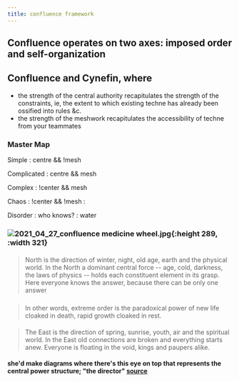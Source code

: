 ```yaml
---
title: confluence framework
---
```


## Confluence operates on two axes: imposed order and self-organization
## Confluence and Cynefin, where 
- the strength of the central authority recapitulates the strength of the constraints, ie, the extent to which existing techne has already been ossified into rules &c.
- the strength of the meshwork recapitulates the accessibility of techne from your teammates
### Master Map

Simple
: centre && !mesh

Complicated
: centre && mesh

Complex
: !center && mesh

Chaos
: !center && !mesh
: 

Disorder
: who knows?
: water
### ![2021_04_27_confluence medicine wheel.jpg](https://cdn.logseq.com/%2F76a092ee-fea0-471d-ac53-7ca67ccd9f8edd2ac7e8-c00f-454c-aee9-1405c738a21f2021_04_27_confluence%20medicine%20wheel.jpg?Expires=4773180321&Signature=k5IRV9ET0FV~aSCE8ZMUaohHRQniGRFBy9BPraQmZ05n-4VNWWZaMJwcUuIOJ86st~gIYT~DDGumZ9r82jrl0c-kt6uyqse12btBw6R7T141e--Ilwpn~8Ngb5ZJgOKNr9HepXmZq3Z-VljU0F0v9NhZ2~t4D9z6NhUU4RF2jNpvQMUHMcIEdlfesZfpKNbd0OBBG4LPRDSGFxxqQ~NZw9zFGvD~nKxYrz94MI9FJ0XvyLjLuDyKjPooUX~RXuAOv2KYL4k3LGHdYz-2B71LtgfJvkeMhZrbPdl9YYE0egccP2TeSvj~xvUFFt~T4qtYvrXjh8KKH6oRDXznaden6w__&Key-Pair-Id=APKAJE5CCD6X7MP6PTEA){:height 289, :width 321}
#### 
> North is the direction of winter, night, old age, earth and the physical world. In the North a dominant central force -- age, cold, darkness, the laws of physics -- holds each constituent element in its grasp. Here everyone knows the answer, because there can be only one answer
##### 
> In other words, extreme order is the paradoxical power of new life cloaked in death, rapid growth cloaked in rest.
####
> The East is the direction of spring, sunrise, youth, air and the spiritual world. In the East old connections are broken and everything starts anew. Everyone is floating in the void, kings and paupers alike.
####
#### she'd make diagrams where there's this eye on top that represents the central power structure; "the director" [source](http://www.storycoloredglasses.com/2010/06/confluence.html)
##
##
##
##
##
##
##
##
##
##
##
##
##
##
##
##
##
##
##
##
##
##
##
##
##
##
##
##
##
##
##
